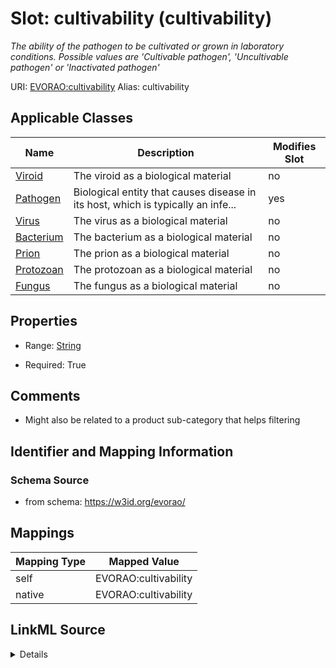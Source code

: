 

# Slot: cultivability (cultivability) 


_The ability of the pathogen to be cultivated or grown in laboratory conditions. Possible values are  'Cultivable pathogen', 'Uncultivable pathogen' or 'Inactivated pathogen'_





URI: [EVORAO:cultivability](https://w3id.org/evorao/cultivability)
Alias: cultivability

<!-- no inheritance hierarchy -->





## Applicable Classes

| Name | Description | Modifies Slot |
| --- | --- | --- |
| [Viroid](Viroid.md) | The viroid as a biological material |  no  |
| [Pathogen](Pathogen.md) | Biological entity that causes disease in its host, which is typically an infe... |  yes  |
| [Virus](Virus.md) | The virus as a biological material |  no  |
| [Bacterium](Bacterium.md) | The bacterium as a biological material |  no  |
| [Prion](Prion.md) | The prion as a biological material |  no  |
| [Protozoan](Protozoan.md) | The protozoan as a biological material |  no  |
| [Fungus](Fungus.md) | The fungus as a biological material |  no  |







## Properties

* Range: [String](String.md)

* Required: True





## Comments

* Might also be related to a product sub-category that helps filtering

## Identifier and Mapping Information







### Schema Source


* from schema: https://w3id.org/evorao/




## Mappings

| Mapping Type | Mapped Value |
| ---  | ---  |
| self | EVORAO:cultivability |
| native | EVORAO:cultivability |




## LinkML Source

<details>
```yaml
name: cultivability
description: The ability of the pathogen to be cultivated or grown in laboratory conditions.
  Possible values are  'Cultivable pathogen', 'Uncultivable pathogen' or 'Inactivated
  pathogen'
title: cultivability
comments:
- Might also be related to a product sub-category that helps filtering
from_schema: https://w3id.org/evorao/
rank: 1000
ifabsent: string(Cultivable)
alias: cultivability
domain_of:
- Pathogen
range: string
required: true
multivalued: false
equals_string_in:
- Cultivable
- Uncultivable
- Inactivated

```
</details>